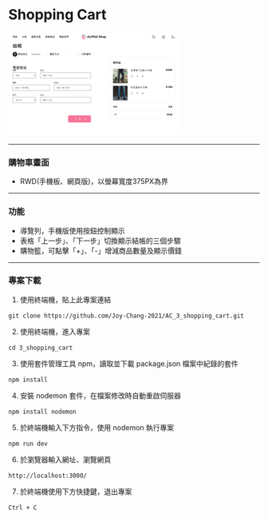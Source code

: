 # Shopping Cart

![cover](/public/image/readme-cover.png)

---
### 購物車畫面
- RWD(手機板、網頁版)，以螢幕寬度375PX為界
---
### 功能
- 導覽列，手機版使用按鈕控制顯示
- 表格「上一步」、「下一步」切換顯示結帳的三個步驟
- 購物籃，可點擊「+」、「-」增減商品數量及顯示價錢
---
### 專案下載
1. 使用終端機，貼上此專案連結
```
git clone https://github.com/Joy-Chang-2021/AC_3_shopping_cart.git
```
2. 使用終端機，進入專案
```
cd 3_shopping_cart
```
3. 使用套件管理工具 npm，讀取並下載 package.json 檔案中紀錄的套件
```
npm install
```
4. 安裝 nodemon 套件，在檔案修改時自動重啟伺服器
```
npm install nodemon
```
5. 於終端機輸入下方指令，使用 nodemon 執行專案
```
npm run dev
```
6. 於瀏覽器輸入網址、瀏覽網頁
```
http://localhost:3000/
```
7. 於終端機使用下方快捷鍵，退出專案
```
Ctrl + C
```